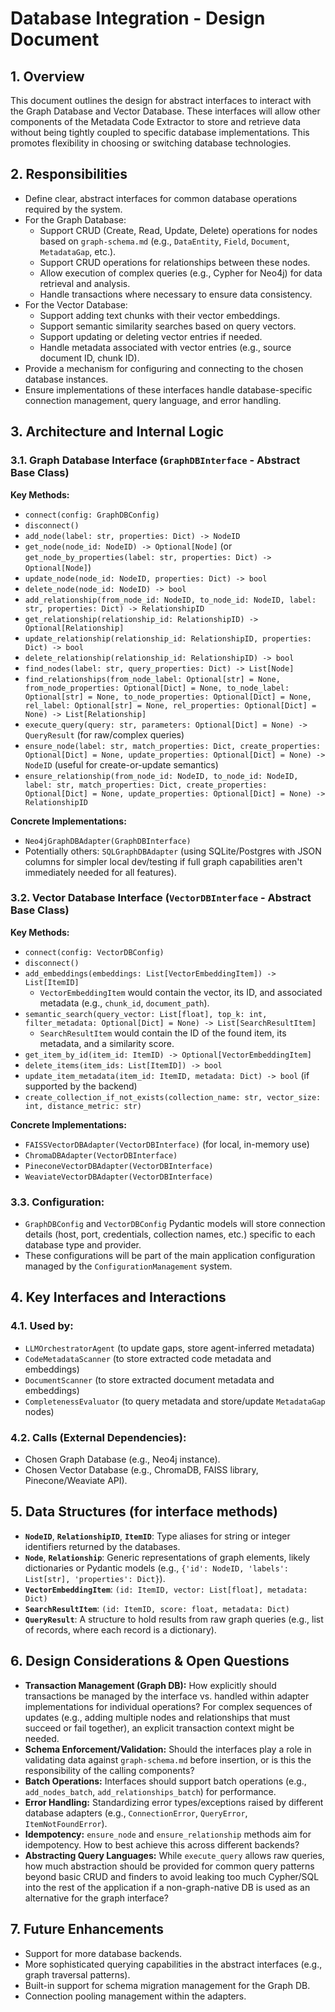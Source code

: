 # Database Integration - Design Document

## 1. Overview
This document outlines the design for abstract interfaces to interact with the Graph Database and Vector Database. These interfaces will allow other components of the Metadata Code Extractor to store and retrieve data without being tightly coupled to specific database implementations. This promotes flexibility in choosing or switching database technologies.

## 2. Responsibilities
- Define clear, abstract interfaces for common database operations required by the system.
- For the Graph Database:
    - Support CRUD (Create, Read, Update, Delete) operations for nodes based on `graph-schema.md` (e.g., `DataEntity`, `Field`, `Document`, `MetadataGap`, etc.).
    - Support CRUD operations for relationships between these nodes.
    - Allow execution of complex queries (e.g., Cypher for Neo4j) for data retrieval and analysis.
    - Handle transactions where necessary to ensure data consistency.
- For the Vector Database:
    - Support adding text chunks with their vector embeddings.
    - Support semantic similarity searches based on query vectors.
    - Support updating or deleting vector entries if needed.
    - Handle metadata associated with vector entries (e.g., source document ID, chunk ID).
- Provide a mechanism for configuring and connecting to the chosen database instances.
- Ensure implementations of these interfaces handle database-specific connection management, query language, and error handling.

## 3. Architecture and Internal Logic

### 3.1. Graph Database Interface (`GraphDBInterface` - Abstract Base Class)

**Key Methods:**
- `connect(config: GraphDBConfig)`
- `disconnect()`
- `add_node(label: str, properties: Dict) -> NodeID`
- `get_node(node_id: NodeID) -> Optional[Node]` (or `get_node_by_properties(label: str, properties: Dict) -> Optional[Node]`)
- `update_node(node_id: NodeID, properties: Dict) -> bool`
- `delete_node(node_id: NodeID) -> bool`
- `add_relationship(from_node_id: NodeID, to_node_id: NodeID, label: str, properties: Dict) -> RelationshipID`
- `get_relationship(relationship_id: RelationshipID) -> Optional[Relationship]`
- `update_relationship(relationship_id: RelationshipID, properties: Dict) -> bool`
- `delete_relationship(relationship_id: RelationshipID) -> bool`
- `find_nodes(label: str, query_properties: Dict) -> List[Node]`
- `find_relationships(from_node_label: Optional[str] = None, from_node_properties: Optional[Dict] = None, to_node_label: Optional[str] = None, to_node_properties: Optional[Dict] = None, rel_label: Optional[str] = None, rel_properties: Optional[Dict] = None) -> List[Relationship]`
- `execute_query(query: str, parameters: Optional[Dict] = None) -> QueryResult` (for raw/complex queries)
- `ensure_node(label: str, match_properties: Dict, create_properties: Optional[Dict] = None, update_properties: Optional[Dict] = None) -> NodeID` (useful for create-or-update semantics)
- `ensure_relationship(from_node_id: NodeID, to_node_id: NodeID, label: str, match_properties: Dict, create_properties: Optional[Dict] = None, update_properties: Optional[Dict] = None) -> RelationshipID`

**Concrete Implementations:**
- `Neo4jGraphDBAdapter(GraphDBInterface)`
- Potentially others: `SQLGraphDBAdapter` (using SQLite/Postgres with JSON columns for simpler local dev/testing if full graph capabilities aren't immediately needed for all features).

### 3.2. Vector Database Interface (`VectorDBInterface` - Abstract Base Class)

**Key Methods:**
- `connect(config: VectorDBConfig)`
- `disconnect()`
- `add_embeddings(embeddings: List[VectorEmbeddingItem]) -> List[ItemID]`
    - `VectorEmbeddingItem` would contain the vector, its ID, and associated metadata (e.g., `chunk_id`, `document_path`).
- `semantic_search(query_vector: List[float], top_k: int, filter_metadata: Optional[Dict] = None) -> List[SearchResultItem]`
    - `SearchResultItem` would contain the ID of the found item, its metadata, and a similarity score.
- `get_item_by_id(item_id: ItemID) -> Optional[VectorEmbeddingItem]`
- `delete_items(item_ids: List[ItemID]) -> bool`
- `update_item_metadata(item_id: ItemID, metadata: Dict) -> bool` (if supported by the backend)
- `create_collection_if_not_exists(collection_name: str, vector_size: int, distance_metric: str)`

**Concrete Implementations:**
- `FAISSVectorDBAdapter(VectorDBInterface)` (for local, in-memory use)
- `ChromaDBAdapter(VectorDBInterface)`
- `PineconeVectorDBAdapter(VectorDBInterface)`
- `WeaviateVectorDBAdapter(VectorDBInterface)`

### 3.3. Configuration:
- `GraphDBConfig` and `VectorDBConfig` Pydantic models will store connection details (host, port, credentials, collection names, etc.) specific to each database type and provider.
- These configurations will be part of the main application configuration managed by the `ConfigurationManagement` system.

## 4. Key Interfaces and Interactions

### 4.1. Used by:
- `LLMOrchestratorAgent` (to update gaps, store agent-inferred metadata)
- `CodeMetadataScanner` (to store extracted code metadata and embeddings)
- `DocumentScanner` (to store extracted document metadata and embeddings)
- `CompletenessEvaluator` (to query metadata and store/update `MetadataGap` nodes)

### 4.2. Calls (External Dependencies):
- Chosen Graph Database (e.g., Neo4j instance).
- Chosen Vector Database (e.g., ChromaDB, FAISS library, Pinecone/Weaviate API).

## 5. Data Structures (for interface methods)
- **`NodeID`**, **`RelationshipID`**, **`ItemID`**: Type aliases for string or integer identifiers returned by the databases.
- **`Node`**, **`Relationship`**: Generic representations of graph elements, likely dictionaries or Pydantic models (e.g., `{'id': NodeID, 'labels': List[str], 'properties': Dict}`).
- **`VectorEmbeddingItem`**: `(id: ItemID, vector: List[float], metadata: Dict)`
- **`SearchResultItem`**: `(id: ItemID, score: float, metadata: Dict)`
- **`QueryResult`**: A structure to hold results from raw graph queries (e.g., list of records, where each record is a dictionary).

## 6. Design Considerations & Open Questions
- **Transaction Management (Graph DB):** How explicitly should transactions be managed by the interface vs. handled within adapter implementations for individual operations? For complex sequences of updates (e.g., adding multiple nodes and relationships that must succeed or fail together), an explicit transaction context might be needed.
- **Schema Enforcement/Validation:** Should the interfaces play a role in validating data against `graph-schema.md` before insertion, or is this the responsibility of the calling components?
- **Batch Operations:** Interfaces should support batch operations (e.g., `add_nodes_batch`, `add_relationships_batch`) for performance.
- **Error Handling:** Standardizing error types/exceptions raised by different database adapters (e.g., `ConnectionError`, `QueryError`, `ItemNotFoundError`).
- **Idempotency:** `ensure_node` and `ensure_relationship` methods aim for idempotency. How to best achieve this across different backends?
- **Abstracting Query Languages:** While `execute_query` allows raw queries, how much abstraction should be provided for common query patterns beyond basic CRUD and finders to avoid leaking too much Cypher/SQL into the rest of the application if a non-graph-native DB is used as an alternative for the graph interface?

## 7. Future Enhancements
- Support for more database backends.
- More sophisticated querying capabilities in the abstract interfaces (e.g., graph traversal patterns).
- Built-in support for schema migration management for the Graph DB.
- Connection pooling management within the adapters. 